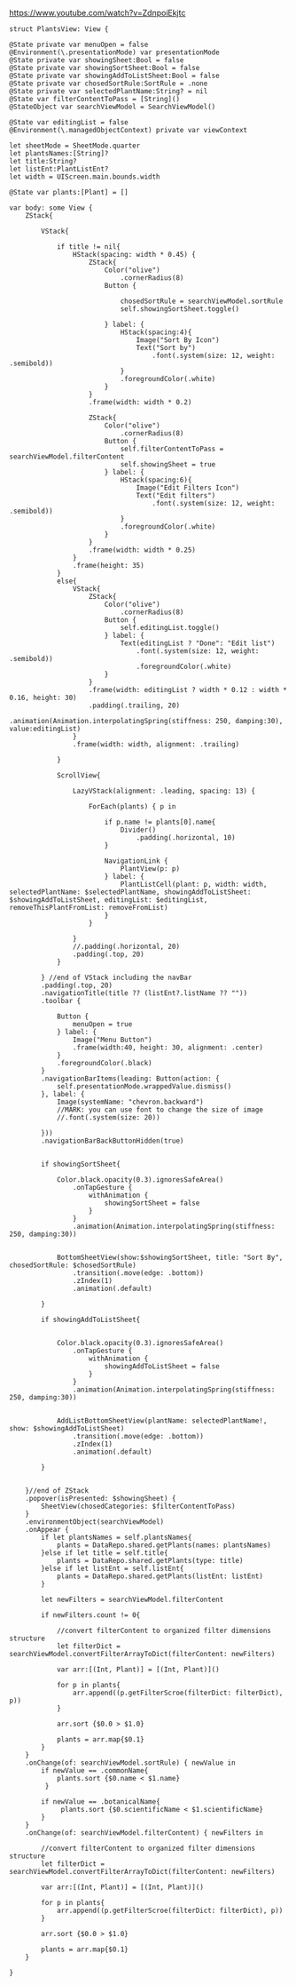https://www.youtube.com/watch?v=ZdnpoiEkjtc



    struct PlantsView: View {
    
    @State private var menuOpen = false
    @Environment(\.presentationMode) var presentationMode
    @State private var showingSheet:Bool = false
    @State private var showingSortSheet:Bool = false
    @State private var showingAddToListSheet:Bool = false
    @State private var chosedSortRule:SortRule = .none
    @State private var selectedPlantName:String? = nil
    @State var filterContentToPass = [String]()
    @StateObject var searchViewModel = SearchViewModel()
    
    @State var editingList = false
    @Environment(\.managedObjectContext) private var viewContext
    
    let sheetMode = SheetMode.quarter
    let plantsNames:[String]?
    let title:String?
    let listEnt:PlantListEnt?
    let width = UIScreen.main.bounds.width
    
    @State var plants:[Plant] = []
        
    var body: some View {
        ZStack{
            
            VStack{
                
                if title != nil{
                    HStack(spacing: width * 0.45) {
                        ZStack{
                            Color("olive")
                                .cornerRadius(8)
                            Button {
                                
                                chosedSortRule = searchViewModel.sortRule
                                self.showingSortSheet.toggle()
                                
                            } label: {
                                HStack(spacing:4){
                                    Image("Sort By Icon")
                                    Text("Sort by")
                                        .font(.system(size: 12, weight: .semibold))
                                }
                                .foregroundColor(.white)
                            }
                        }
                        .frame(width: width * 0.2)
                        
                        ZStack{
                            Color("olive")
                                .cornerRadius(8)
                            Button {
                                self.filterContentToPass = searchViewModel.filterContent
                                self.showingSheet = true
                            } label: {
                                HStack(spacing:6){
                                    Image("Edit Filters Icon")
                                    Text("Edit filters")
                                        .font(.system(size: 12, weight: .semibold))
                                }
                                .foregroundColor(.white)
                            }
                        }
                        .frame(width: width * 0.25)
                    }
                    .frame(height: 35)
                }
                else{
                    VStack{
                        ZStack{
                            Color("olive")
                                .cornerRadius(8)
                            Button {
                                self.editingList.toggle()
                            } label: {
                                Text(editingList ? "Done": "Edit list")
                                    .font(.system(size: 12, weight: .semibold))
                                    .foregroundColor(.white)
                            }
                        }
                        .frame(width: editingList ? width * 0.12 : width * 0.16, height: 30)
                        .padding(.trailing, 20)
                        .animation(Animation.interpolatingSpring(stiffness: 250, damping:30), value:editingList)
                    }
                    .frame(width: width, alignment: .trailing)
                    
                }
                
                ScrollView{
                    
                    LazyVStack(alignment: .leading, spacing: 13) {
                        
                        ForEach(plants) { p in
                            
                            if p.name != plants[0].name{
                                Divider()
                                    .padding(.horizontal, 10)
                            }
                            
                            NavigationLink {
                                PlantView(p: p)
                            } label: {
                                PlantListCell(plant: p, width: width, selectedPlantName: $selectedPlantName, showingAddToListSheet: $showingAddToListSheet, editingList: $editingList, removeThisPlantFromList: removeFromList)
                            }
                        }
                        
                    }
                    //.padding(.horizontal, 20)
                    .padding(.top, 20)
                }
                
            } //end of VStack including the navBar
            .padding(.top, 20)
            .navigationTitle(title ?? (listEnt?.listName ?? ""))
            .toolbar {
                
                Button {
                    menuOpen = true
                } label: {
                    Image("Menu Button")
                    .frame(width:40, height: 30, alignment: .center)
                }
                .foregroundColor(.black)
            }
            .navigationBarItems(leading: Button(action: {
                self.presentationMode.wrappedValue.dismiss()
            }, label: {
                Image(systemName: "chevron.backward")
                //MARK: you can use font to change the size of image
                //.font(.system(size: 20))
                
            }))
            .navigationBarBackButtonHidden(true)
            
            
            if showingSortSheet{
                
                Color.black.opacity(0.3).ignoresSafeArea()
                    .onTapGesture {
                        withAnimation {
                            showingSortSheet = false
                        }
                    }
                    .animation(Animation.interpolatingSpring(stiffness: 250, damping:30))
           
                
                BottomSheetView(show:$showingSortSheet, title: "Sort By", chosedSortRule: $chosedSortRule)
                    .transition(.move(edge: .bottom))
                    .zIndex(1)
                    .animation(.default)
                
            }
            
            if showingAddToListSheet{
                
                
                Color.black.opacity(0.3).ignoresSafeArea()
                    .onTapGesture {
                        withAnimation {
                            showingAddToListSheet = false
                        }
                    }
                    .animation(Animation.interpolatingSpring(stiffness: 250, damping:30))
           
                
                AddListBottomSheetView(plantName: selectedPlantName!, show: $showingAddToListSheet)
                    .transition(.move(edge: .bottom))
                    .zIndex(1)
                    .animation(.default)
                
            }
            
            
        }//end of ZStack
        .popover(isPresented: $showingSheet) {
            SheetView(chosedCategories: $filterContentToPass)
        }
        .environmentObject(searchViewModel)
        .onAppear {
            if let plantsNames = self.plantsNames{
                plants = DataRepo.shared.getPlants(names: plantsNames)
            }else if let title = self.title{
                plants = DataRepo.shared.getPlants(type: title)
            }else if let listEnt = self.listEnt{
                plants = DataRepo.shared.getPlants(listEnt: listEnt)
            }
            
            let newFilters = searchViewModel.filterContent
            
            if newFilters.count != 0{

                //convert filterContent to organized filter dimensions structure
                let filterDict = searchViewModel.convertFilterArrayToDict(filterContent: newFilters)
                
                var arr:[(Int, Plant)] = [(Int, Plant)]()
                
                for p in plants{
                    arr.append((p.getFilterScroe(filterDict: filterDict), p))
                }
                
                arr.sort {$0.0 > $1.0}
                
                plants = arr.map{$0.1}
            }
        }
        .onChange(of: searchViewModel.sortRule) { newValue in
            if newValue == .commonName{
                plants.sort {$0.name < $1.name}
             }
            
            if newValue == .botanicalName{
                 plants.sort {$0.scientificName < $1.scientificName}
            }
        }
        .onChange(of: searchViewModel.filterContent) { newFilters in
            
            //convert filterContent to organized filter dimensions structure
            let filterDict = searchViewModel.convertFilterArrayToDict(filterContent: newFilters)
            
            var arr:[(Int, Plant)] = [(Int, Plant)]()
            
            for p in plants{
                arr.append((p.getFilterScroe(filterDict: filterDict), p))
            }
            
            arr.sort {$0.0 > $1.0}
            
            plants = arr.map{$0.1}
        }
        
    }
